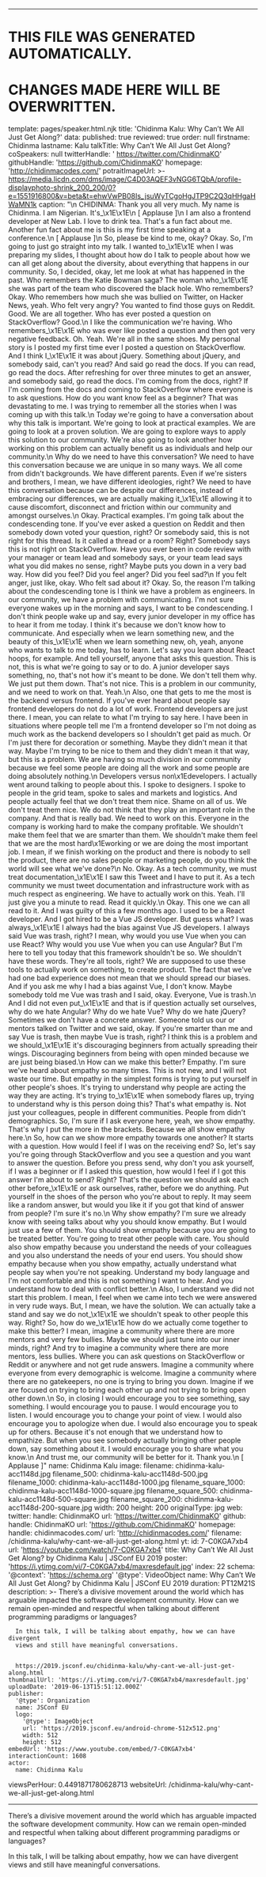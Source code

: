 ----

# THIS FILE WAS GENERATED AUTOMATICALLY.
# CHANGES MADE HERE WILL BE OVERWRITTEN.

template: pages/speaker.html.njk
title: 'Chidinma Kalu: Why Can’t We All Just Get Along?'
data:
  published: true
  reviewed: true
  order: null
  firstname: Chidinma
  lastname: Kalu
  talkTitle: Why Can’t We All Just Get Along?
  coSpeakers: null
  twitterHandle: ' https://twitter.com/ChidinmaKO'
  githubHandle: 'https://github.com/ChidinmaKO'
  homepage: 'http://chidinmacodes.com/'
  potraitImageUrl: >-
    https://media.licdn.com/dms/image/C4D03AQEF3vNGG6TQbA/profile-displayphoto-shrink_200_200/0?e=1551916800&v=beta&t=ehwVwPB08Is_jsuWyTCgoHgJTP9C2Q3qHHgaHWaMN1k
  caption: "\n      CHIDINMA: Thank you all very much.  My name is Chidinma.  I am Nigerian.  It's\_\x1E\x1E\n      [ Applause ]\n      I am also a frontend developer at New Lab.  I love to drink tea.  That's a fun fact about me.  Another fun fact about me is this is my first time speaking at a conference.\n      [ Applause ]\n      So, please be kind to me, okay?  Okay.  So, I'm going to just go straight into my talk.  I wanted to\_\x1E\x1E when I was preparing my slides, I thought about how do I talk to people about how we can all get along about the diversity, about everything that happens in our community.  So, I decided, okay, let me look at what has happened in the past.  Who remembers the Katie Bowman saga?  The woman who\_\x1E\x1E she was part of the team who discovered the black hole.  Who remembers?  Okay.  Who remembers how much she was bullied on Twitter, on Hacker News, yeah.  Who felt very angry?  You wanted to find those guys on Reddit.  Good.  We are all together.  Who has ever posted a question on StackOverflow?  Good.\n      I like the communication we're having.  Who remembers\_\x1E\x1E who was ever like posted a question and then got very negative feedback.  Oh.  Yeah.  We're all in the same shoes.  My personal story is I posted my first time ever I posted a question on StackOverflow.  And I think I\_\x1E\x1E it was about jQuery.  Something about jQuery, and somebody said, can't you read?  And said go read the docs.  If you can read, go read the docs.  After refreshing for over three minutes to get an answer, and somebody said, go read the docs.  I'm coming from the docs, right?  If I'm coming from the docs and coming to StackOverflow where everyone is to ask questions.  How do you want know feel as a beginner?  That was devastating to me.  I was trying to remember all the stories when I was coming up with this talk.\n      Today we're going to have a conversation about why this talk is important.  We're going to look at practical examples.  We are going to look at a proven solution.  We are going to explore ways to apply this solution to our community.  We're also going to look another how working on this problem can actually benefit us as individuals and help our community.\n      Why do we need to have this conversation?  We need to have this conversation because we are unique in so many ways.  We all come from didn't backgrounds.  We have different parents.  Even if we're sisters and brothers, I mean, we have different ideologies, right?  We need to have this conversation because can be despite our differences, instead of embracing our differences, we are actually making it\_\x1E\x1E allowing it to cause discomfort, disconnect and friction within our community and amongst ourselves.\n      Okay.  Practical examples.  I'm going talk about the condescending tone.  If you've ever asked a question on Reddit and then somebody down voted your question, right?  Or somebody said, this is not right for this thread.  Is it called a thread or a room?  Right?  Somebody says this is not right on StackOverflow.  Have you ever been in code review with your manager or team lead and somebody says, or your team lead says what you did makes no sense, right?  Maybe puts you down in a very bad way.  How did you feel?  Did you feel anger?  Did you feel sad?\n      If you felt anger, just like, okay.  Who felt sad about it?  Okay.  So, the reason I'm talking about the condescending tone is I think we have a problem as engineers.  In our community, we have a problem with communicating.  I'm not sure everyone wakes up in the morning and says, I want to be condescending.  I don't think people wake up and say, every junior developer in my office has to hear it from me today.  I think it's because we don't know how to communicate.  And especially when we learn something new, and the beauty of this\_\x1E\x1E when we learn something new, oh, yeah, anyone who wants to talk to me today, has to learn.  Let's say you learn about React hoops, for example.  And tell yourself, anyone that asks this question.  This is not, this is what we're going to say or to do.  A junior developer says something, no, that's not how it's meant to be done.  We don't tell them why.  We just put them down.  That's not nice.  This is a problem in our community, and we need to work on that.  Yeah.\n      Also, one that gets to me the most is the backend versus frontend.  If you've ever heard about people say frontend developers do not do a lot of work.  Frontend developers are just there.  I mean, you can relate to what I'm trying to say here.  I have been in situations where people tell me I'm a frontend developer so I'm not doing as much work as the backend developers so I shouldn't get paid as much.  Or I'm just there for decoration or something.  Maybe they didn't mean it that way.  Maybe I'm trying to be nice to them and they didn't mean it that way, but this is a problem.  We are having so much division in our community because we feel some people are doing all the work and some people are doing absolutely nothing.\n      Developers versus non\x1Edevelopers.  I actually went around talking to people about this.  I spoke to designers.  I spoke to people in the grid team, spoke to sales and markets and logistics.  And people actually feel that we don't treat them nice.  Shame on all of us.  We don't treat them nice.  We do not think that they play an important role in the company.  And that is really bad.  We need to work on this.  Everyone in the company is working hard to make the company profitable.  We shouldn't make them feel that we are smarter than them.  We shouldn't make them feel that we are the most hard\x1Eworking or we are doing the most important job.  I mean, if we finish working on the product and there is nobody to sell the product, there are no sales people or marketing people, do you think the world will see what we've done?\n      No.  Okay.  As a tech community, we must treat documentation\_\x1E\x1E I saw this Tweet and I have to put it.  As a tech community we must tweet documentation and infrastructure work with as much respect as engineering.  We have to actually work on this.  Yeah.  I'll just give you a minute to read.  Read it quickly.\n      Okay.  This one we can all read to it.  And I was guilty of this a few months ago.  I used to be a React developer.  And I got hired to be a Vue JS developer.  But guess what?  I was always\_\x1E\x1E I always had the bias against Vue JS developers.  I always said Vue was trash, right?  I mean, why would you use Vue when you can use React?  Why would you use Vue when you can use Angular?  But I'm here to tell you today that this framework shouldn't be so.  We shouldn't have these words.  They're all tools, right?  We are supposed to use these tools to actually work on something, to create product.  The fact that we've had one bad experience does not mean that we should spread our biases.  And if you ask me why I had a bias against Vue, I don't know.  Maybe somebody told me Vue was trash and I said, okay.  Everyone, Vue is trash.\n      And I did not even put\_\x1E\x1E and that is if question actually set ourselves, why do we hate Angular?  Why do we hate Vue?  Why do we hate jQuery?  Sometimes we don't have a concrete answer.  Someone told us our or mentors talked on Twitter and we said, okay.  If you're smarter than me and say Vue is trash, then maybe Vue is trash, right?  I think this is a problem and we should\_\x1E\x1E it's discouraging beginners from actually spreading their wings.  Discouraging beginners from being with open minded because we are just being biased.\n      How can we make this better?  Empathy.  I'm sure we've heard about empathy so many times.  This is not new, and I will not waste our time.  But empathy in the simplest forms is trying to put yourself in other people's shoes.  It's trying to understand why people are acting the way they are acting.  It's trying to\_\x1E\x1E when somebody flares up, trying to understand why is this person doing this?  That's what empathy is.  Not just your colleagues, people in different communities.  People from didn't demographics.  So, I'm sure if I ask everyone here, yeah, we show empathy.  That's why I put the more in the brackets.  Because we all show empathy here.\n      So, how can we show more empathy towards one another?  It starts with a question.  How would I feel if I was on the receiving end?  So, let's say you're going through StackOverflow and you see a question and you want to answer the question.  Before you press send, why don't you ask yourself, if I was a beginner or if I asked this question, how would I feel if I got this answer I'm about to send?  Right?  That's the question we should ask each other before\_\x1E\x1E or ask ourselves, rather, before we do anything.  Put yourself in the shoes of the person who you're about to reply.  It may seem like a random answer, but would you like it if you got that kind of answer from people?  I'm sure it's no.\n      Why show empathy?  I'm sure we already know with seeing talks about why you should know empathy.  But I would just use a few of them.  You should show empathy because you are going to be treated better.  You're going to treat other people with care.  You should also show empathy because you understand the needs of your colleagues and you also understand the needs of your end users.  You should show empathy because when you show empathy, actually understand what people say when you're not speaking.  Understand my body language and I'm not comfortable and this is not something I want to hear.  And you understand how to deal with conflict better.\n      Also, I understand we did not start this problem.  I mean, I feel when we came into tech we were answered in very rude ways.  But, I mean, we have the solution.  We can actually take a stand and say we do not\_\x1E\x1E we shouldn't speak to other people this way.  Right?  So, how do we\_\x1E\x1E how do we actually come together to make this better?  I mean, imagine a community where there are more mentors and very few bullies.  Maybe we should just tune into our inner minds, right?  And try to imagine a community where there are more mentors, less bullies.  Where you can ask questions on StackOverflow or Reddit or anywhere and not get rude answers.  Imagine a community where everyone from every demographic is welcome.  Imagine a community where there are no gatekeepers, no one is trying to bring you down.  Imagine if we are focused on trying to bring each other up and not trying to bring open other down.\n      So, in closing I would encourage you to see something, say something.  I would encourage you to pause.  I would encourage you to listen.  I would encourage you to change your point of view.  I would also encourage you to apologize when due.  I would also encourage you to speak up for others.  Because it's not enough that we understand how to empathize.  But when you see somebody actually bringing other people down, say something about it.  I would encourage you to share what you know.\n      And trust me, our community will be better for it.  Thank you.\n      [ Applause ]"
  name: Chidinma Kalu
  image:
    filename: chidinma-kalu-acc1148d.jpg
    filename_500: chidinma-kalu-acc1148d-500.jpg
    filename_1000: chidinma-kalu-acc1148d-1000.jpg
    filename_square_1000: chidinma-kalu-acc1148d-1000-square.jpg
    filename_square_500: chidinma-kalu-acc1148d-500-square.jpg
    filename_square_200: chidinma-kalu-acc1148d-200-square.jpg
    width: 200
    height: 200
    originalType: jpg
  web:
    twitter:
      handle: ChidinmaKO
      url: 'https://twitter.com/ChidinmaKO'
    github:
      handle: ChidinmaKO
      url: 'https://github.com/ChidinmaKO'
    homepage:
      handle: chidinmacodes.com/
      url: 'http://chidinmacodes.com/'
filename: /chidinma-kalu/why-cant-we-all-just-get-along.html
yt:
  id: 7-C0KGA7xb4
  url: 'https://youtube.com/watch/7-C0KGA7xb4'
  title: Why Can’t We All Just Get Along? by Chidinma Kalu | JSConf EU 2019
  poster: 'https://i.ytimg.com/vi/7-C0KGA7xb4/maxresdefault.jpg'
  index: 22
  schema:
    '@context': 'https://schema.org'
    '@type': VideoObject
    name: Why Can’t We All Just Get Along? by Chidinma Kalu | JSConf EU 2019
    duration: PT12M21S
    description: >-
      There’s a divisive movement around the world which has arguable impacted
      the software development community. How can we remain open-minded and
      respectful when talking about different programming paradigms or
      languages?


      In this talk, I will be talking about empathy, how we can have divergent
      views and still have meaningful conversations.


      https://2019.jsconf.eu/chidinma-kalu/why-cant-we-all-just-get-along.html
    thumbnailUrl: 'https://i.ytimg.com/vi/7-C0KGA7xb4/maxresdefault.jpg'
    uploadDate: '2019-06-13T15:51:12.000Z'
    publisher:
      '@type': Organization
      name: JSConf EU
      logo:
        '@type': ImageObject
        url: 'https://2019.jsconf.eu/android-chrome-512x512.png'
        width: 512
        height: 512
    embedUrl: 'https://www.youtube.com/embed/7-C0KGA7xb4'
    interactionCount: 1608
    actor:
      name: Chidinma Kalu
  viewsPerHour: 0.4491871780628713
  websiteUrl: /chidinma-kalu/why-cant-we-all-just-get-along.html

----

There’s a divisive movement around the world which has arguable impacted the
software development community. How can we remain open-minded and respectful
when talking about different programming paradigms or languages? 

In this talk, I will be talking about empathy, how we can have divergent views
and still have meaningful conversations.